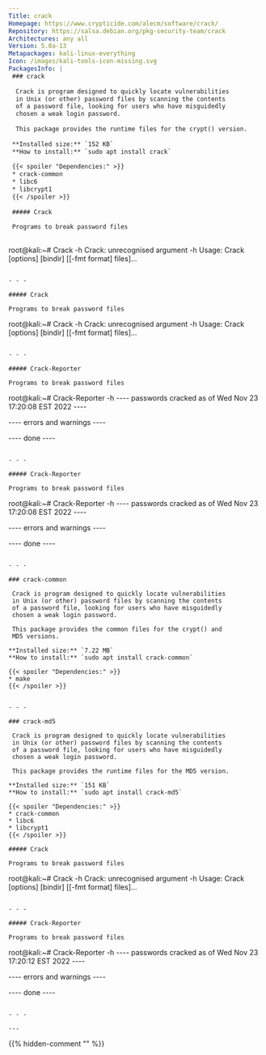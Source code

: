 ```yaml
---
Title: crack
Homepage: https://www.crypticide.com/alecm/software/crack/
Repository: https://salsa.debian.org/pkg-security-team/crack
Architectures: any all
Version: 5.0a-13
Metapackages: kali-linux-everything 
Icon: /images/kali-tools-icon-missing.svg
PackagesInfo: |
 ### crack
 
  Crack is program designed to quickly locate vulnerabilities
  in Unix (or other) password files by scanning the contents
  of a password file, looking for users who have misguidedly
  chosen a weak login password.
   
  This package provides the runtime files for the crypt() version.
 
 **Installed size:** `152 KB`  
 **How to install:** `sudo apt install crack`  
 
 {{< spoiler "Dependencies:" >}}
 * crack-common
 * libc6 
 * libcrypt1 
 {{< /spoiler >}}
 
 ##### Crack
 
 Programs to break password files
 
 ```
 root@kali:~# Crack -h
 Crack: unrecognised argument -h
 Usage: Crack [options] [bindir] [[-fmt format] files]...
 ```
 
 - - -
 
 ##### Crack
 
 Programs to break password files
 
 ```
 root@kali:~# Crack -h
 Crack: unrecognised argument -h
 Usage: Crack [options] [bindir] [[-fmt format] files]...
 ```
 
 - - -
 
 ##### Crack-Reporter
 
 Programs to break password files
 
 ```
 root@kali:~# Crack-Reporter -h
 ---- passwords cracked as of Wed Nov 23 17:20:08 EST 2022 ----
 
 
 ---- errors and warnings ----
 
 
 ---- done ----
 ```
 
 - - -
 
 ##### Crack-Reporter
 
 Programs to break password files
 
 ```
 root@kali:~# Crack-Reporter -h
 ---- passwords cracked as of Wed Nov 23 17:20:08 EST 2022 ----
 
 
 ---- errors and warnings ----
 
 
 ---- done ----
 ```
 
 - - -
 
 ### crack-common
 
  Crack is program designed to quickly locate vulnerabilities
  in Unix (or other) password files by scanning the contents
  of a password file, looking for users who have misguidedly
  chosen a weak login password.
   
  This package provides the common files for the crypt() and
  MD5 versions.
 
 **Installed size:** `7.22 MB`  
 **How to install:** `sudo apt install crack-common`  
 
 {{< spoiler "Dependencies:" >}}
 * make
 {{< /spoiler >}}
 
 
 - - -
 
 ### crack-md5
 
  Crack is program designed to quickly locate vulnerabilities
  in Unix (or other) password files by scanning the contents
  of a password file, looking for users who have misguidedly
  chosen a weak login password.
   
  This package provides the runtime files for the MD5 version.
 
 **Installed size:** `151 KB`  
 **How to install:** `sudo apt install crack-md5`  
 
 {{< spoiler "Dependencies:" >}}
 * crack-common
 * libc6 
 * libcrypt1 
 {{< /spoiler >}}
 
 ##### Crack
 
 Programs to break password files
 
 ```
 root@kali:~# Crack -h
 Crack: unrecognised argument -h
 Usage: Crack [options] [bindir] [[-fmt format] files]...
 ```
 
 - - -
 
 ##### Crack-Reporter
 
 Programs to break password files
 
 ```
 root@kali:~# Crack-Reporter -h
 ---- passwords cracked as of Wed Nov 23 17:20:12 EST 2022 ----
 
 
 ---- errors and warnings ----
 
 
 ---- done ----
 ```
 
 - - -
 
---
```

{{% hidden-comment "<!--Do not edit anything above this line-->" %}}
